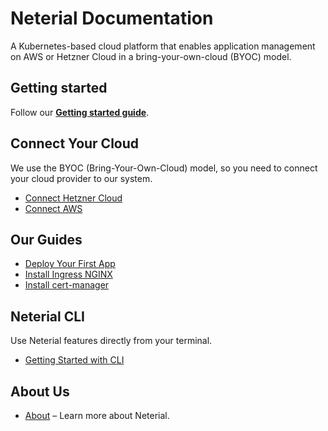 # Neterial Documentation

A Kubernetes-based cloud platform that enables application management
on AWS or Hetzner Cloud in a bring-your-own-cloud (BYOC) model.

## Getting started

Follow our **[Getting started guide](getting-started.md)**.

## Connect Your Cloud

We use the BYOC (Bring-Your-Own-Cloud) model, so you need to connect your cloud provider to our system.

* [Connect Hetzner Cloud](Cloud-providers/connect-hetzner-cloud.md)
* [Connect AWS](Cloud-providers/connect-aws.md)

## Our Guides

* [Deploy Your First App](Guides/deploy-your-first-app.md)
* [Install Ingress NGINX](Guides/ingress-nginx.md)
* [Install cert-manager](Guides/cert-manager.md)

## Neterial CLI

Use Neterial features directly from your terminal.

* [Getting Started with CLI](CLI.md)

## About Us

* [About](about.md) – Learn more about Neterial.

